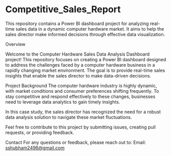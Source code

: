 # Competitive_Sales_Report
This repository contains a Power BI dashboard project for analyzing real-time sales data in a dynamic computer hardware market. It aims to help the sales director make informed decisions through effective data visualization.

Overview

Welcome to the Computer Hardware Sales Data Analysis Dashboard project! This repository focuses on creating a Power BI dashboard designed to address the challenges faced by a computer hardware business in a rapidly changing market environment. The goal is to provide real-time sales insights that enable the sales director to make data-driven decisions.

Project Background
The computer hardware industry is highly dynamic, with market conditions and consumer preferences shifting frequently. To stay competitive and respond effectively to these changes, businesses need to leverage data analytics to gain timely insights. 

In this case study, the sales director has recognized the need for a robust data analysis solution to navigate these market fluctuations.


Feel free to contribute to this project by submitting issues, creating pull requests, or providing feedback.

Contact For any questions or feedback, please reach out to: Email: sshubham2496@gmail.com
